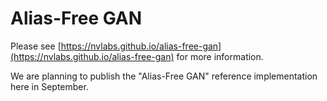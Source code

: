 # Alias-Free GAN

Please see [https://nvlabs.github.io/alias-free-gan](https://nvlabs.github.io/alias-free-gan) for more information.

We are planning to publish the "Alias-Free GAN" reference implementation here in September.

